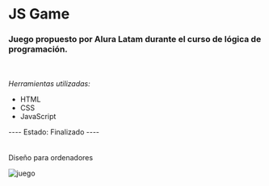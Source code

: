 # JS Game
### Juego propuesto por Alura Latam durante el curso de lógica de programación.
<br><br>
_Herramientas utilizadas:_ 
  - HTML
  - CSS
  - JavaScript

  ---- Estado: Finalizado ---- <br>
<br><br>
Diseño para ordenadores

![juego](https://github.com/user-attachments/assets/71f24e3d-5acb-457f-a5db-5be6f0eef961)
